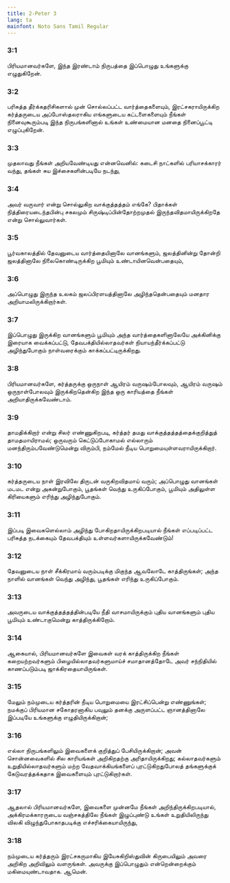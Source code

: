 ```yaml
---
title: 2-Peter 3
lang: ta
mainfont: Noto Sans Tamil Regular
---
```


###  3:1

பிரியமானவர்களே, இந்த இரண்டாம் நிருபத்தை இப்பொழுது உங்களுக்கு எழுதுகிறேன்.

###  3:2

பரிசுத்த தீர்க்கதரிசிகளால் முன் சொல்லப்பட்ட வார்த்தைகளையும், இரட்சகராயிருக்கிற கர்த்தருடைய அப்போஸ்தலராகிய எங்களுடைய கட்டளைகளையும் நீங்கள் நினைவுகூரும்படி இந்த நிருபங்களினால் உங்கள் உண்மையான மனதை நினைப்பூட்டி எழுப்புகிறேன்.

###  3:3

முதலாவது நீங்கள் அறியவேண்டியது என்னவெனில்: கடைசி நாட்களில் பரியாசக்காரர் வந்து, தங்கள் சுய இச்சைகளின்படியே நடந்து,

###  3:4

அவர் வருவார் என்று சொல்லுகிற வாக்குத்தத்தம் எங்கே? பிதாக்கள் நித்திரையடைந்தபின்பு சகலமும் சிருஷ்டிப்பின்தோற்றமுதல் இருந்தவிதமாயிருக்கிறதே என்று சொல்லுவார்கள்.

###  3:5

பூர்வகாலத்தில் தேவனுடைய வார்த்தையினாலே வானங்களும், ஜலத்தினின்று தோன்றி ஜலத்தினாலே நிலைகொண்டிருக்கிற பூமியும் உண்டாயினவென்பதையும்,

###  3:6

அப்பொழுது இருந்த உலகம் ஜலப்பிரளயத்தினாலே அழிந்ததென்பதையும் மனதார அறியாமலிருக்கிறார்கள்.

###  3:7

இப்பொழுது இருக்கிற வானங்களும் பூமியும் அந்த வார்த்தைகளினாலேயே அக்கினிக்கு இரையாக வைக்கப்பட்டு, தேவபக்தியில்லாதவர்கள் நியாயந்தீர்க்கப்பட்டு அழிந்துபோகும் நாள்வரைக்கும் காக்கப்பட்டிருக்கிறது.

###  3:8

பிரியமானவர்களே, கர்த்தருக்கு ஒருநாள் ஆயிரம் வருஷம்போலவும், ஆயிரம் வருஷம் ஒருநாள்போலவும் இருக்கிறதென்கிற இந்த ஒரு காரியத்தை நீங்கள் அறியாதிருக்கவேண்டாம்.

###  3:9

தாமதிக்கிறார் என்று சிலர் எண்ணுகிறபடி, கர்த்தர் தமது வாக்குத்தத்தத்தைக்குறித்துத் தாமதமாயிராமல்; ஒருவரும் கெட்டுப்போகாமல் எல்லாரும் மனந்திரும்பவேண்டுமென்று விரும்பி, நம்மேல் நீடிய பொறுமையுள்ளவராயிருக்கிறார்.

###  3:10

கர்த்தருடைய நாள் இரவிலே திருடன் வருகிறவிதமாய் வரும்; அப்பொழுது வானங்கள் மடமட என்று அகன்றுபோகும், பூதங்கள் வெந்து உருகிப்போகும், பூமியும் அதிலுள்ள கிரியைகளும் எரிந்து அழிந்துபோகும்.

###  3:11

இப்படி இவைகளெல்லாம் அழிந்து போகிறதாயிருக்கிறபடியால் நீங்கள் எப்படிப்பட்ட பரிசுத்த நடக்கையும் தேவபக்தியும் உள்ளவர்களாயிருக்கவேண்டும்!

###  3:12

தேவனுடைய நாள் சீக்கிரமாய் வரும்படிக்கு மிகுந்த ஆவலோடே காத்திருங்கள்; அந்த நாளில் வானங்கள் வெந்து அழிந்து, பூதங்கள் எரிந்து உருகிப்போகும்.

###  3:13

அவருடைய வாக்குத்தத்தத்தின்படியே நீதி வாசமாயிருக்கும் புதிய வானங்களும் புதிய பூமியும் உண்டாகுமென்று காத்திருக்கிறோம்.

###  3:14

ஆகையால், பிரியமானவர்களே இவைகள் வரக் காத்திருக்கிற நீங்கள் கறையற்றவர்களும் பிழையில்லாதவர்களுமாய்ச் சமாதானத்தோடே அவர் சந்நிதியில் காணப்படும்படி ஜாக்கிரதையாயிருங்கள்.

###  3:15

மேலும் நம்முடைய கர்த்தரின் நீடிய பொறுமையை இரட்சிப்பென்று எண்ணுங்கள்; நமக்குப் பிரியமான சகோதரனாகிய பவுலும் தனக்கு அருளப்பட்ட ஞானத்தினாலே இப்படியே உங்களுக்கு எழுதியிருக்கிறான்;

###  3:16

எல்லா நிருபங்களிலும் இவைகளைக் குறித்துப் பேசியிருக்கிறான்; அவன் சொன்னவைகளில் சில காரியங்கள் அறிகிறதற்கு அரிதாயிருக்கிறது; கல்லாதவர்களும் உறுதியில்லாதவர்களும் மற்ற வேதவாக்கியங்களைப் புரட்டுகிறதுபோலத் தங்களுக்குக் கேடுவரத்தக்கதாக இவைகளையும் புரட்டுகிறார்கள்.

###  3:17

ஆதலால் பிரியமானவர்களே, இவைகளை முன்னமே நீங்கள் அறிந்திருக்கிறபடியால், அக்கிரமக்காரருடைய வஞ்சகத்திலே நீங்கள் இழுப்புண்டு உங்கள் உறுதியிலிருந்து விலகி விழுந்துபோகாதபடிக்கு எச்சரிக்கையாயிருந்து,

###  3:18

நம்முடைய கர்த்தரும் இரட்சகருமாகிய இயேசுகிறிஸ்துவின் கிருபையிலும் அவரை அறிகிற அறிவிலும் வளருங்கள். அவருக்கு இப்பொழுதும் என்றென்றைக்கும் மகிமையுண்டாவதாக. ஆமென்.


